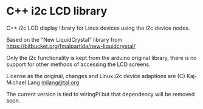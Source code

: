 C++ i2c LCD library
===================

C++ i2c LCD display library for Linux devices using the i2c device nodes.

Based on the "New LiquidCrystal" library from https://bitbucket.org/fmalpartida/new-liquidcrystal/

Only the i2c functionality is kept from the arduino original library, there is no support for
other methods of accessing the LCD screens.

License as the original, changes and Linux i2c device adaptions are (C) Kaj-Michael Lang <milang@tal.org>

The current version is tied to wiringPi but that dependency will be removed soon.
